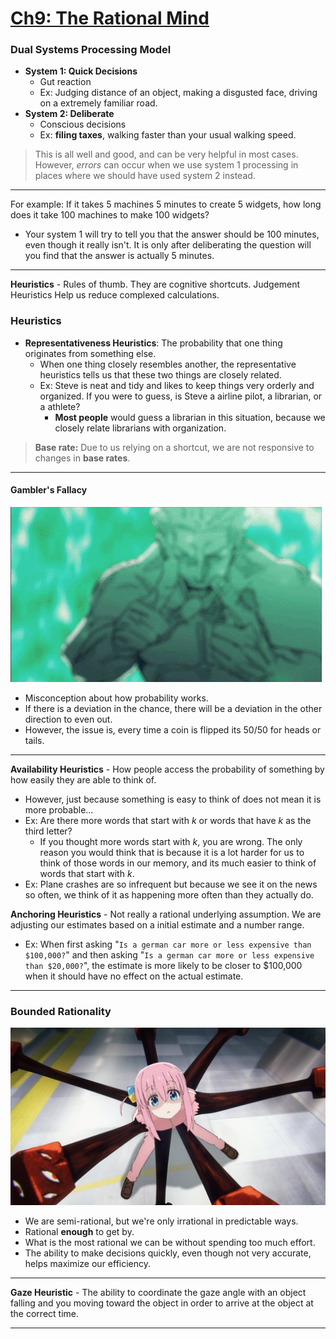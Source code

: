 # [Ch9: The Rational Mind](../cog-sci/cog-sci)
### Dual Systems Processing Model

- **System 1: Quick Decisions**
	- Gut reaction
	- Ex: Judging distance of an object, making a disgusted face, driving on a extremely familiar road.
- **System 2: Deliberate**
	- Conscious decisions
	- Ex: **filing taxes**, walking faster than your usual walking speed.

> This is all well and good, and can be very helpful in most cases. However, *errors* can occur when we use system 1 processing in places where we should have used system 2 instead.

---
For example: If it takes 5 machines 5 minutes to create 5 widgets, how long does it take 100 machines to make 100 widgets?
- Your system 1 will try to tell you that the answer should be 100 minutes, even though it really isn't. It is only after deliberating the question will you find that the answer is actually 5 minutes.
---

**Heuristics** - Rules of thumb. They are cognitive shortcuts. Judgement Heuristics Help us reduce complexed calculations.

### Heuristics

- **Representativeness  Heuristics**: The probability that one thing originates from something else.
	- When one thing closely resembles another, the representative heuristics tells us that these two things are closely related.
	- Ex: Steve is neat and tidy and likes to keep things very orderly and organized. If you were to guess, is Steve a airline pilot, a librarian, or a athlete?
		- **Most people** would guess a librarian in this situation, because we closely relate librarians with organization.

> **Base rate:** Due to us relying on a shortcut, we are not responsive to changes in **base rates**.

---

#### Gambler's Fallacy

![](imgs/hakari-dance.gif)
- Misconception about how probability works.
- If there is a deviation in the chance, there will be a deviation in the other direction to even out.
- However, the issue is, every time a coin is flipped its 50/50 for heads or tails.

---

**Availability Heuristics** - How people access the probability of something by how easily they are able to think of.
- However, just because something is easy to think of does not mean it is more probable...
- Ex: Are there more words that start with *k* or words that have *k* as the third letter?
	- If you thought more words start with *k*, you are wrong. The only reason you would think that is because it is a lot harder for us to think of those words in our memory, and its much easier to think of words that start with *k*.
- Ex: Plane crashes are so infrequent but because we see it on the news so often, we think of it as happening more often than they actually do.

**Anchoring Heuristics** - Not really a rational underlying assumption. We are adjusting our estimates based on a initial estimate and a number range.
- Ex: When first asking "`Is a german car more or less expensive than $100,000?`" and then asking "`Is a german car more or less expensive than $20,000?`", the estimate is more likely to be closer to $100,000 when it should have no effect on the actual estimate.

---

### Bounded Rationality
![](imgs/bounded-rationality.jpg)
- We are semi-rational, but we're only irrational in predictable ways.
- Rational **enough** to get by.
- What is the most rational we can be without spending too much effort.
- The ability to make decisions quickly, even though not very accurate, helps maximize our efficiency.

---

**Gaze Heuristic** - The ability to coordinate the gaze angle with an object falling and you moving toward the object in order to arrive at the object at the correct time.

---